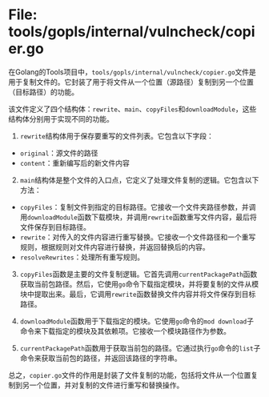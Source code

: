 # File: tools/gopls/internal/vulncheck/copier.go

在Golang的Tools项目中，`tools/gopls/internal/vulncheck/copier.go`文件是用于复制文件的。它封装了用于将文件从一个位置（源路径）复制到另一个位置（目标路径）的功能。

该文件定义了四个结构体：`rewrite`、`main`、`copyFiles`和`downloadModule`，这些结构体分别用于实现不同的功能。

1. `rewrite`结构体用于保存要重写的文件列表。它包含以下字段：
  - `original`：源文件的路径
  - `content`：重新编写后的新文件内容

2. `main`结构体是整个文件的入口点，它定义了处理文件复制的逻辑。它包含以下方法：
  - `copyFiles`：复制文件到指定的目标路径。它接收一个文件夹路径参数，并调用`downloadModule`函数下载模块，并调用`rewrite`函数重写文件内容，最后将文件保存到目标路径。
  - `rewrite`：对传入的文件内容进行重写替换。它接收一个文件路径和一个重写规则，根据规则对文件内容进行替换，并返回替换后的内容。
  - `resolveRewrites`：处理所有重写规则。
  
3. `copyFiles`函数是主要的文件复制逻辑。它首先调用`currentPackagePath`函数获取当前包路径。然后，它使用`go`命令下载指定模块，并将要复制的文件从模块中提取出来。最后，它调用`rewrite`函数替换文件内容并将文件保存到目标路径。

4. `downloadModule`函数用于下载指定的模块。它使用`go`命令的`mod download`子命令来下载指定的模块及其依赖项。它接收一个模块路径作为参数。

5. `currentPackagePath`函数用于获取当前包的路径。它通过执行`go`命令的`list`子命令来获取当前包的路径，并返回该路径的字符串。

总之，`copier.go`文件的作用是封装了文件复制的功能，包括将文件从一个位置复制到另一个位置，并对复制的文件进行重写和替换操作。

